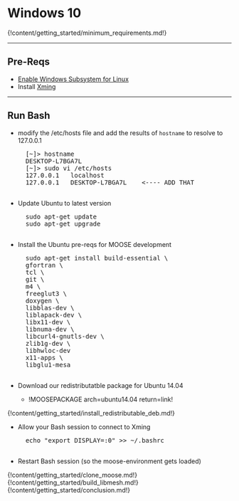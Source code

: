 # Windows 10

{!content/getting_started/minimum_requirements.md!}

---
## Pre-Reqs
* [Enable Windows Subsystem for Linux](https://msdn.microsoft.com/en-us/commandline/wsl/install_guide)
* Install [Xming](https://sourceforge.net/projects/xming/)

---
## Run Bash
* modify the /etc/hosts file and add the results of `hostname` to resolve to 127.0.0.1

    <pre>
    [~]> hostname
    DESKTOP-L7BGA7L
    [~]> sudo vi /etc/hosts
    127.0.0.1   localhost
    127.0.0.1   DESKTOP-L7BGA7L    <---- ADD THAT
    </pre>

* Update Ubuntu to latest version

    <pre>
    sudo apt-get update
    sudo apt-get upgrade
    </pre>

* Install the Ubuntu pre-reqs for MOOSE development


    <pre>
    sudo apt-get install build-essential \
    gfortran \
    tcl \
    git \
    m4 \
    freeglut3 \
    doxygen \
    libblas-dev \
    liblapack-dev \
    libx11-dev \
    libnuma-dev \
    libcurl4-gnutls-dev \
    zlib1g-dev \
    libhwloc-dev
    x11-apps \
    libglu1-mesa
    </pre>


* Download our redistributatble package for Ubuntu 14.04
    * !MOOSEPACKAGE arch=ubuntu14.04 return=link!

{!content/getting_started/install_redistributable_deb.md!}

* Allow your Bash session to connect to Xming

    <pre>
    echo "export DISPLAY=:0" >> ~/.bashrc
    </pre>

* Restart Bash session (so the moose-environment gets loaded)

{!content/getting_started/clone_moose.md!}
{!content/getting_started/build_libmesh.md!}
{!content/getting_started/conclusion.md!}